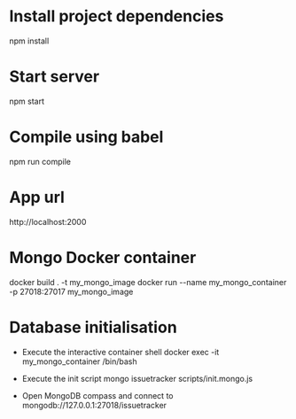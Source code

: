 # Install project dependencies
npm install

# Start server
npm start

# Compile using babel
npm run compile

# App url
http://localhost:2000


# Mongo Docker container
docker build . -t my_mongo_image
docker run --name my_mongo_container -p 27018:27017 my_mongo_image

# Database initialisation
- Execute the interactive container shell
docker exec -it my_mongo_container /bin/bash

- Execute the init script
mongo issuetracker scripts/init.mongo.js

- Open MongoDB compass and connect to
mongodb://127.0.0.1:27018/issuetracker
